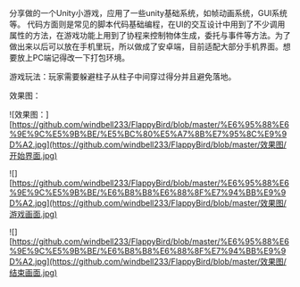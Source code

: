 ​		分享做的一个Unity小游戏，应用了一些unity基础系统，如帧动画系统，GUI系统等。
代码方面则是常见的脚本代码基础编程，在UI的交互设计中用到了不少调用属性的方法，在游戏功能上用到了协程来控制物体生成，委托与事件等方法。
​		为了做出来以后可以放在手机里玩，所以做成了安卓端，目前适配大部分手机界面。
​		想要放上PC端记得改一下打包环境。

游戏玩法：玩家需要躲避柱子从柱子中间穿过得分并且避免落地。

效果图：

![效果图：][https://github.com/windbell233/FlappyBird/blob/master/%E6%95%88%E6%9E%9C%E5%9B%BE/%E5%BC%80%E5%A7%8B%E7%95%8C%E9%9D%A2.jpg](https://github.com/windbell233/FlappyBird/blob/master/效果图/开始界面.jpg)

![][https://github.com/windbell233/FlappyBird/blob/master/%E6%95%88%E6%9E%9C%E5%9B%BE/%E6%B8%B8%E6%88%8F%E7%94%BB%E9%9D%A2.jpg](https://github.com/windbell233/FlappyBird/blob/master/效果图/游戏画面.jpg)

![][https://github.com/windbell233/FlappyBird/blob/master/%E6%95%88%E6%9E%9C%E5%9B%BE/%E6%B8%B8%E6%88%8F%E7%94%BB%E9%9D%A2.jpg](https://github.com/windbell233/FlappyBird/blob/master/效果图/结束画面.jpg)